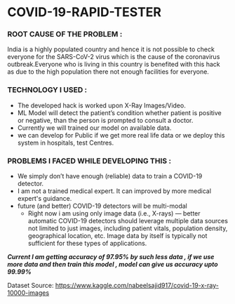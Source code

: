 # COVID-19-RAPID-TESTER


### ROOT CAUSE OF THE PROBLEM :

India is a highly populated country and hence it is not possible to check everyone for the SARS-CoV-2 virus which is the cause of the coronavirus outbreak.Everyone who is living in this country is benefited with this hack as due to the high population there not enough facilities for everyone.


### TECHNOLOGY I USED :

* The developed hack is worked upon X-Ray Images/Video. 
* ML Model will detect the patient’s condition whether patient is positive or negative, than the person is prompted to consult a doctor. 
* Currently we will trained our model on available data. 
* we can develop for Public if we get more real life data or we deploy this system in hospitals, test Centres.

### PROBLEMS I FACED WHILE DEVELOPING THIS : 

* We simply don’t have enough (reliable) data to train a COVID-19 detector.
* I am not a trained medical expert. It can improved by more medical expert's guidance.
* future (and better) COVID-19 detectors will be multi-modal 
  - Right now i am using only image data (i.e., X-rays) — better automatic    COVID-19 detectors should leverage multiple data sources  not limited to just images, including patient vitals, population density, geographical location, etc. Image data by itself is typically not sufficient for these types of applications.



***Current I am getting accuracy of 97.95% by such less data , if we use more data and then train this model , model can give us accuracy upto 99.99%***



Dataset Source: https://www.kaggle.com/nabeelsajid917/covid-19-x-ray-10000-images 
